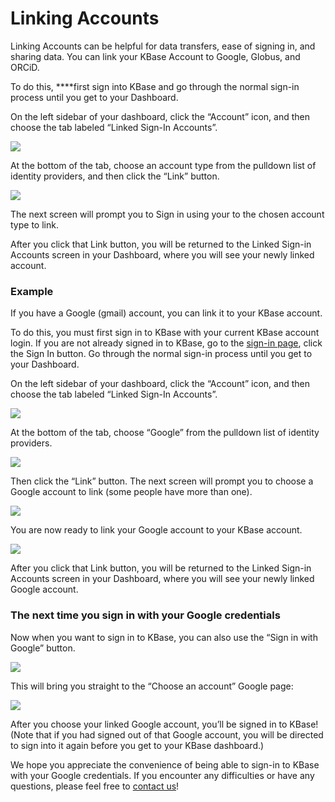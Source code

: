 # Linking Accounts

Linking Accounts can be helpful for data transfers, ease of signing in, and sharing data. You can link your KBase Account to Google, Globus, and ORCiD. 

To do this, ****first sign into KBase and go through the normal sign-in process until you get to your Dashboard.

On the left sidebar of your dashboard, click the “Account” icon, and then choose the tab labeled “Linked Sign-In Accounts”.

![](../../.gitbook/assets/kbase_linkaccounts.gif)

At the bottom of the tab, choose an account type from the pulldown list of identity providers, and then click the “Link” button.

![](../../.gitbook/assets/kbaselinkaccounts.gif)

The next screen will prompt you to Sign in using your to the chosen account type to link.

After you click that Link button, you will be returned to the Linked Sign-in Accounts screen in your Dashboard, where you will see your newly linked account. 

### Example

If you have a Google \(gmail\) account, you can link it to your KBase account.

To do this, you must first sign in to KBase with your current KBase account login. If you are not already signed in to KBase, go to the [sign-in page](https://narrative.kbase.us/), click the Sign In button. Go through the normal sign-in process until you get to your Dashboard.

On the left sidebar of your dashboard, click the “Account” icon, and then choose the tab labeled “Linked Sign-In Accounts”.

![](../../.gitbook/assets/kbase_linkaccounts%20%281%29.gif)

At the bottom of the tab, choose “Google” from the pulldown list of identity providers.

![](../../.gitbook/assets/linkedaccounts_signin-with-google.png)

Then click the “Link” button. The next screen will prompt you to choose a Google account to link \(some people have more than one\).

![](../../.gitbook/assets/googlechooseanaccount%20%281%29.png)

You are now ready to link your Google account to your KBase account.

![](../../.gitbook/assets/screen-shot-2017-06-06-at-3.38.59-pm.png)

After you click that Link button, you will be returned to the Linked Sign-in Accounts screen in your Dashboard, where you will see your newly linked Google account.

### The next time you sign in with your Google credentials

Now when you want to sign in to KBase, you can also use the “Sign in with Google” button.

![](../../.gitbook/assets/kbasegooglesignin%20%281%29.gif)

This will bring you straight to the “Choose an account” Google page:

![](../../.gitbook/assets/googlechooseanaccount.png)

After you choose your linked Google account, you’ll be signed in to KBase! \(Note that if you had signed out of that Google account, you will be directed to sign into it again before you get to your KBase dashboard.\)

We hope you appreciate the convenience of being able to sign-in to KBase with your Google credentials. If you encounter any difficulties or have any questions, please feel free to [contact us](https://kbase.us/contact-us/)!

